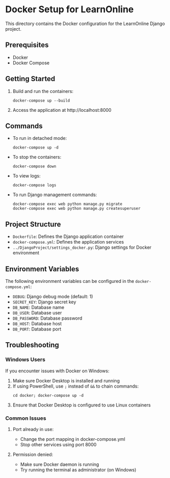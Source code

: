 # Docker Setup for LearnOnline

This directory contains the Docker configuration for the LearnOnline Django project.

## Prerequisites

- Docker
- Docker Compose

## Getting Started

1. Build and run the containers:
   ```
   docker-compose up --build
   ```

2. Access the application at http://localhost:8000

## Commands

- To run in detached mode:
  ```
  docker-compose up -d
  ```

- To stop the containers:
  ```
  docker-compose down
  ```

- To view logs:
  ```
  docker-compose logs
  ```

- To run Django management commands:
  ```
  docker-compose exec web python manage.py migrate
  docker-compose exec web python manage.py createsuperuser
  ```

## Project Structure

- `Dockerfile`: Defines the Django application container
- `docker-compose.yml`: Defines the application services
- `../DjangoProject/settings_docker.py`: Django settings for Docker environment

## Environment Variables

The following environment variables can be configured in the `docker-compose.yml`:

- `DEBUG`: Django debug mode (default: 1)
- `SECRET_KEY`: Django secret key
- `DB_NAME`: Database name
- `DB_USER`: Database user
- `DB_PASSWORD`: Database password
- `DB_HOST`: Database host
- `DB_PORT`: Database port

## Troubleshooting

### Windows Users

If you encounter issues with Docker on Windows:

1. Make sure Docker Desktop is installed and running
2. If using PowerShell, use `;` instead of `&&` to chain commands:
   ```
   cd docker; docker-compose up -d
   ```
3. Ensure that Docker Desktop is configured to use Linux containers

### Common Issues

1. Port already in use:
   - Change the port mapping in docker-compose.yml
   - Stop other services using port 8000

2. Permission denied:
   - Make sure Docker daemon is running
   - Try running the terminal as administrator (on Windows)